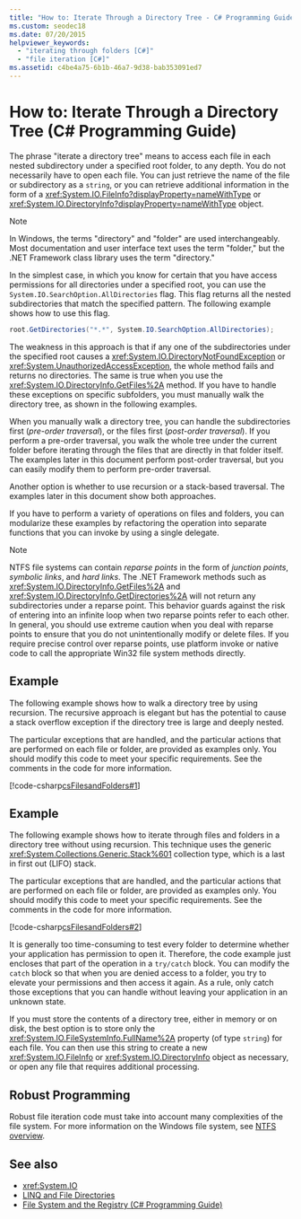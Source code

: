 ```yaml
---
title: "How to: Iterate Through a Directory Tree - C# Programming Guide"
ms.custom: seodec18
ms.date: 07/20/2015
helpviewer_keywords: 
  - "iterating through folders [C#]"
  - "file iteration [C#]"
ms.assetid: c4be4a75-6b1b-46a7-9d38-bab353091ed7
---
```

# How to: Iterate Through a Directory Tree (C# Programming Guide)
The phrase "iterate a directory tree" means to access each file in each nested subdirectory under a specified root folder, to any depth. You do not necessarily have to open each file. You can just retrieve the name of the file or subdirectory as a `string`, or you can retrieve additional information in the form of a <xref:System.IO.FileInfo?displayProperty=nameWithType> or <xref:System.IO.DirectoryInfo?displayProperty=nameWithType> object.  
  
> [!NOTE]
> In Windows, the terms "directory" and "folder" are used interchangeably. Most documentation and user interface text uses the term "folder," but the .NET Framework class library uses the term "directory."  
  
 In the simplest case, in which you know for certain that you have access permissions for all directories under a specified root, you can use the `System.IO.SearchOption.AllDirectories` flag. This flag returns all the nested subdirectories that match the specified pattern. The following example shows how to use this flag.  
  
```csharp  
root.GetDirectories("*.*", System.IO.SearchOption.AllDirectories);  
```  
  
 The weakness in this approach is that if any one of the subdirectories under the specified root causes a <xref:System.IO.DirectoryNotFoundException> or <xref:System.UnauthorizedAccessException>, the whole method fails and returns no directories. The same is true when you use the <xref:System.IO.DirectoryInfo.GetFiles%2A> method. If you have to handle these exceptions on specific subfolders, you must manually walk the directory tree, as shown in the following examples.  
  
 When you manually walk a directory tree, you can handle the subdirectories first (*pre-order traversal*), or the files first (*post-order traversal*). If you perform a pre-order traversal, you walk the whole tree under the current folder before iterating through the files that are directly in that folder itself. The examples later in this document perform post-order traversal, but you can easily modify them to perform pre-order traversal.  
  
 Another option is whether to use recursion or a stack-based traversal. The examples later in this document show both approaches.  
  
 If you have to perform a variety of operations on files and folders, you can modularize these examples by refactoring the operation into separate functions that you can invoke by using a single delegate.  
  
> [!NOTE]
> NTFS file systems can contain *reparse points* in the form of *junction points*, *symbolic links*, and *hard links*. The .NET Framework methods such as <xref:System.IO.DirectoryInfo.GetFiles%2A> and <xref:System.IO.DirectoryInfo.GetDirectories%2A> will not return any subdirectories under a reparse point. This behavior guards against the risk of entering into an infinite loop when two reparse points refer to each other. In general, you should use extreme caution when you deal with reparse points to ensure that you do not unintentionally modify or delete files. If you require precise control over reparse points, use platform invoke or native code to call the appropriate Win32 file system methods directly.  
  
## Example  
 The following example shows how to walk a directory tree by using recursion. The recursive approach is elegant but has the potential to cause a stack overflow exception if the directory tree is large and deeply nested.  
  
 The particular exceptions that are handled, and the particular actions that are performed on each file or folder, are provided as examples only. You should modify this code to meet your specific requirements. See the comments in the code for more information.  
  
 [!code-csharp[csFilesandFolders#1](~/samples/snippets/csharp/VS_Snippets_VBCSharp/csFilesAndFolders/CS/FileIteration.cs#1)]  
  
## Example  
 The following example shows how to iterate through files and folders in a directory tree without using recursion. This technique uses the generic <xref:System.Collections.Generic.Stack%601> collection type, which is a last in first out (LIFO) stack.  
  
 The particular exceptions that are handled, and the particular actions that are performed on each file or folder, are provided as examples only. You should modify this code to meet your specific requirements. See the comments in the code for more information.  
  
 [!code-csharp[csFilesandFolders#2](~/samples/snippets/csharp/VS_Snippets_VBCSharp/csFilesAndFolders/CS/FileIteration.cs#2)]  
  
 It is generally too time-consuming to test every folder to determine whether your application has permission to open it. Therefore, the code example just encloses that part of the operation in a `try/catch` block. You can modify the `catch` block so that when you are denied access to a folder, you try to elevate your permissions and then access it again. As a rule, only catch those exceptions that you can handle without leaving your application in an unknown state.  
  
 If you must store the contents of a directory tree, either in memory or on disk, the best option is to store only the <xref:System.IO.FileSystemInfo.FullName%2A> property (of type `string`) for each file. You can then use this string to create a new <xref:System.IO.FileInfo> or <xref:System.IO.DirectoryInfo> object as necessary, or open any file that requires additional processing.  
  
## Robust Programming  
 Robust file iteration code must take into account many complexities of the file system. For more information on the Windows file system, see [NTFS overview](/windows-server/storage/file-server/ntfs-overview).  
  
## See also

- <xref:System.IO>
- [LINQ and File Directories](../concepts/linq/linq-and-file-directories.md)
- [File System and the Registry (C# Programming Guide)](./index.md)
